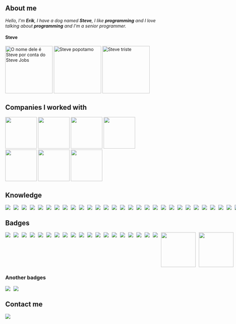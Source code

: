 ## About me
*Hello, I'm **Erik**, I have a dog named **Steve**, I like **programming** and I love talking about **programming** and I'm a senior programmer.*

#### Steve
<div>
<img title="O nome dele é Steve por conta do Steve Jobs" src="https://i.ibb.co/ScC5LLx/68747470733a2f2f692e6962622e636f2f526738396866312f746976652e706e67.png" height="150px" />
<img title="Steve popotamo" src="https://i.ibb.co/m9PDM8c/stevehipopotamo.jpg" height="150px" />
<img title="Steve triste" src="https://i.ibb.co/kgWYbBj/stevetriste.png" height="150px" />
</div>

## Companies I worked with
<div>
<img height="100px" src="https://www.ibm.com/design/language/dce3f5b8db2c0ff04296123f424b3d41/core_blue50_on_black.svg"/>
<img height="100px" src="http://ongrenovar.com.br/images/itau-logo.jpg"/>
<img height="100px" src="https://yata-apix-eaa0b8a5-0d02-45fe-a4fe-c6d6f9ce55ab.lss.locawebcorp.com.br/07798be3627e4475b4b7bfa4c9bd2dee.jpg"/>
<img height="100px" src="https://otocenterrecife.com.br/wp-content/uploads/2016/09/bradesco-logo.jpg"/>
<img height="100px" src="https://pbs.twimg.com/profile_images/1339621346431668225/fJPPiDjg_400x400.jpg"/>
<img height="100px" src="https://www.codigofonte.com.br/wp-content/uploads/2013/06/logo.jpg"/>
<img height="100px" src="https://media.glassdoor.com/sqll/2491622/sis-solu%C3%A7%C3%A3o-integrada-de-sistemas-squareLogo-1629120903664.png"/>
</div>

## Knowledge
<div style="display: flex; gap: 10px;">
<img src="https://img.shields.io/badge/Python-3776AB?style=for-the-badge&logo=python&logoColor=white"/>
<img src="https://img.shields.io/badge/HTML5-E34F26?style=for-the-badge&logo=html5&logoColor=white"/>
<img src="https://img.shields.io/badge/CSS3-1572B6?style=for-the-badge&logo=css3&logoColor=white"/>
<img src="https://img.shields.io/badge/JavaScript-323330?style=for-the-badge&logo=javascript&logoColor=F7DF1E"/>
<img src="https://img.shields.io/badge/TypeScript-007ACC?style=for-the-badge&logo=typescript&logoColor=white"/>
<img src="https://img.shields.io/badge/C%2B%2B-00599C?style=for-the-badge&logo=c%2B%2B&logoColor=white"/>
<img src="https://img.shields.io/badge/C%23-239120?style=for-the-badge&logo=c-sharp&logoColor=white"/>
<img src="https://img.shields.io/badge/Java-ED8B00?style=for-the-badge&logo=java&logoColor=white"/>
<img src="https://img.shields.io/badge/Go-00ADD8?style=for-the-badge&logo=go&logoColor=white"/>
<img src="https://img.shields.io/badge/Pandas-2C2D72?style=for-the-badge&logo=pandas&logoColor=white"/>
<img src="https://img.shields.io/badge/TensorFlow-FF6F00?style=for-the-badge&logo=TensorFlow&logoColor=white"/>
<img src="https://img.shields.io/badge/MySQL-00000F?style=for-the-badge&logo=mysql&logoColor=white"/>
<img src="https://img.shields.io/badge/PostgreSQL-316192?style=for-the-badge&logo=postgresql&logoColor=white"/>
<img src="https://img.shields.io/badge/MongoDB-4EA94B?style=for-the-badge&logo=mongodb&logoColor=white"/>
<img src="https://img.shields.io/badge/Node.js-339933?style=for-the-badge&logo=nodedotjs&logoColor=white"/>
<img src="https://img.shields.io/badge/npm-CB3837?style=for-the-badge&logo=npm&logoColor=white"/>
<img src="https://img.shields.io/badge/Yarn-2C8EBB?style=for-the-badge&logo=yarn&logoColor=white"/>
<img src="https://img.shields.io/badge/Sass-CC6699?style=for-the-badge&logo=sass&logoColor=white"/>
<img src="https://img.shields.io/badge/R-276DC3?style=for-the-badge&logo=r&logoColor=white"/>
<img src="https://img.shields.io/badge/Scala-DC322F?style=for-the-badge&logo=scala&logoColor=white"/>
<img src="https://img.shields.io/badge/Rust-000000?style=for-the-badge&logo=rust&logoColor=white"/>
<img src="https://img.shields.io/badge/Gatsby-663399?style=for-the-badge&logo=gatsby&logoColor=white"/>
<img src="https://img.shields.io/badge/React-20232A?style=for-the-badge&logo=react&logoColor=61DAFB"/>
<img src="https://img.shields.io/badge/Electron-2B2E3A?style=for-the-badge&logo=electron&logoColor=9FEAF9"/>
<img src="https://img.shields.io/badge/Vue.js-35495E?style=for-the-badge&logo=vuedotjs&logoColor=4FC08D"/>
<img src="https://img.shields.io/badge/Angular-DD0031?style=for-the-badge&logo=angular&logoColor=white"/>
<img src="https://img.shields.io/badge/styled--components-DB7093?style=for-the-badge&logo=styled-components&logoColor=white"/>
<img src="https://img.shields.io/badge/Redux-593D88?style=for-the-badge&logo=redux&logoColor=white"/>
<img src="https://img.shields.io/badge/Django-092E20?style=for-the-badge&logo=django&logoColor=white"/>
<img src="https://img.shields.io/badge/Spring-6DB33F?style=for-the-badge&logo=spring&logoColor=white"/>
<img src="https://img.shields.io/badge/Flask-000000?style=for-the-badge&logo=flask&logoColor=white"/>
<img src="https://img.shields.io/badge/Docker-2CA5E0?style=for-the-badge&logo=docker&logoColor=white"/>
<img src="https://img.shields.io/badge/kubernetes-326ce5.svg?&style=for-the-badge&logo=kubernetes&logoColor=white"/>
<img src="https://img.shields.io/badge/nuxt.js-00C58E?style=for-the-badge&logo=nuxtdotjs&logoColor=white"/>
<img src="https://img.shields.io/badge/next.js-000000?style=for-the-badge&logo=nextdotjs&logoColor=white"/>
<img src="https://img.shields.io/badge/Git-F05032?style=for-the-badge&logo=git&logoColor=white"/>
<img src="https://img.shields.io/badge/Postman-FF6C37?style=for-the-badge&logo=Postman&logoColor=white"/>
<img src="https://img.shields.io/badge/Insomnia-5849be?style=for-the-badge&logo=Insomnia&logoColor=white"/>
<img src="https://img.shields.io/badge/Selenium-43B02A?style=for-the-badge&logo=Selenium&logoColor=white"/>
<img src="https://img.shields.io/badge/Swagger-85EA2D?style=for-the-badge&logo=Swagger&logoColor=white"/>
<img src="https://img.shields.io/badge/Junit5-25A162?style=for-the-badge&logo=junit5&logoColor=white"/>
<img src="https://img.shields.io/badge/Webpack-8DD6F9?style=for-the-badge&logo=Webpack&logoColor=white"/>
<img src="https://img.shields.io/badge/Jira-0052CC?style=for-the-badge&logo=Jira&logoColor=white"/>
<img src="https://img.shields.io/badge/Amazon_AWS-232F3E?style=for-the-badge&logo=amazon-aws&logoColor=white"/>
<img src="https://img.shields.io/badge/Oracle-F80000?style=for-the-badge&logo=oracle&logoColor=black" />
<img src="https://img.shields.io/badge/Heroku-430098?style=for-the-badge&logo=heroku&logoColor=white"/>
<img src="https://img.shields.io/badge/Netlify-00C7B7?style=for-the-badge&logo=netlify&logoColor=white"/>
<img src="https://img.shields.io/badge/Vercel-000000?style=for-the-badge&logo=vercel&logoColor=white"/>
<img src="https://img.shields.io/badge/Cloudflare-F38020?style=for-the-badge&logo=Cloudflare&logoColor=white"/>
</div>

## Badges
<div style="display: flex; gap: 10px;">
<a href="https://www.credly.com/badges/0d21da95-575f-418c-a768-60d998e78dd2" target="_blank"><img src="https://images.credly.com/size/110x110/images/bc08972c-3c7d-4b99-82a0-c94bcca36674/Badges_v8-07_Practitioner.png" /></a>
<a href="https://www.credly.com/badges/4926b01c-6531-4832-b93c-7d959d0066de" target="_blank"><img src="https://images.credly.com/size/110x110/images/a972f054-be07-4845-85c7-95c8d11852f5/IBM-Agile-Explorer.png" /></a>
<a href="https://www.credly.com/badges/b979dd2c-f07a-47bd-a04e-ea16cf790584" target="_blank"><img src="https://images.credly.com/size/110x110/images/84ac9eff-b8a2-4683-846b-f59887a73801/Python_101_Data_Science.png" /></a>
<a href="https://www.credly.com/badges/12f83f57-1382-4ccb-a8f6-aec7f4b86263" target="_blank"><img src="https://images.credly.com/size/110x110/images/2700b813-82b8-4232-9b36-5dcd5cd24584/Badges_v8-08_Co-Creator.png" /></a>
<a href="https://www.credly.com/badges/298b4ae8-7c87-4525-9640-6a4d9e04d56a" target="_blank"><img src="https://images.credly.com/size/110x110/images/2f9eee24-6834-4595-b2b6-e8e585190a0d/IBM-Blockchain-Essentials-V2.png" /></a>
<a href="https://www.credly.com/badges/67b23c5c-dfd0-4291-9817-1be849c200e6" target="_blank"><img src="https://images.credly.com/size/110x110/images/09f644d1-eed2-4279-bc49-1e26cddc9d3d/Team_Essentials.png" /></a>
<a href="https://www.credly.com/badges/133f6c3c-dfc9-46cc-ae5d-f50f57069cf2" target="_blank"><img src="https://images.credly.com/size/110x110/images/18cfda79-63fc-4a6d-a96c-2ffc9887cd3c/IBM-Quantum-Conversations.png" /></a>
<a href="https://www.credly.com/badges/6669b0b6-ee10-4cc4-ab90-e15034d81949" target="_blank"><img src="https://images.credly.com/size/110x110/images/ba34cb1c-4344-43f5-9685-55e2e901c0f0/Data_Analysis_using_Python.png" /></a>
<a href="https://www.credly.com/badges/0cb3a603-4697-43a5-becd-1ae040fdad4d" target="_blank"><img src="https://images.credly.com/size/110x110/images/f4f08b45-aa38-4242-8b05-dcdac6811504/Deep_Learning_Essentials.png" /></a>
<a href="https://www.credly.com/badges/5a9a06db-182c-4f98-bd7f-99381f066a66" target="_blank"><img src="https://images.credly.com/size/110x110/images/a704f109-687b-4690-bae0-e00eb61eea0d/Machine_Learning_with_R_-_CC_v2.png" /></a>
<a href="https://www.credly.com/badges/86fe5970-4bcc-4b18-965f-b16062f9d964" target="_blank"><img src="https://images.credly.com/size/110x110/images/d2cc88b1-1f59-41d2-9f1c-83190e3541e1/R_Essentials.png" /></a>
<a href="https://www.credly.com/badges/49e3d290-23fd-41da-858f-3a9f9cca6567" target="_blank"><img src="https://images.credly.com/size/110x110/images/28d68d08-7a26-4868-be2e-7bf32eeab4f8/Deep_Learning_Using_TensorFlow.png" /></a>
<a href="https://www.credly.com/badges/43d93a85-3cb0-4696-80b0-063a91642618" target="_blank"><img src="https://images.credly.com/size/110x110/images/fa1d5a32-416f-4370-be07-3a836072dedb/Watson_Visual_Recognition_-_2018.png" /></a>
<a href="https://www.credly.com/badges/882d7050-37bd-42aa-84b2-a62699103405" target="_blank"><img src="https://images.credly.com/size/110x110/images/cf63aec9-fe9a-439f-b536-985fa4f86f6e/SF-Optimize_Ops_with_AI_Intro.png" /></a>
<a href="https://www.credly.com/badges/abe96f13-2b28-4936-a4e9-d7c33e4a343a" target="_blank"><img src="https://images.credly.com/size/110x110/images/f32b9caf-748c-4df3-9954-2bd33f5e91be/Banking-Industry-Bronze.png" /></a>
<a href="https://www.credly.com/badges/003b991a-d583-4967-88a6-e0144fdb40e6" target="_blank"><img src="https://images.credly.com/size/110x110/images/7671b89f-4102-455a-be3a-0413b734a59b/IBM-Blockchain-Foundation-Developer-V2.png" /></a>
<a href="https://www.credly.com/badges/11a9a974-931c-42ab-8a5f-b9ce3634ad97" target="_blank"><img src="https://images.credly.com/size/110x110/images/9104d819-fab4-44db-a909-77771dcfb104/Accessibility-Advocate.png" /></a>
<a href="https://www.credly.com/badges/7e602952-a78e-4229-be06-18089e1f4fc7" target="_blank"><img src="https://images.credly.com/size/110x110/images/c6910aaf-5db0-490f-b896-340afbafff77/Privacy-Foundations.png" /></a>
<a href="https://www.credly.com/badges/fb34c1c6-44a4-4ea6-9c9e-d4dc1384aa06" target="_blank"><img src="https://images.credly.com/size/110x110/images/0c067956-9a64-45ee-8471-c794e3e3f57c/Data_Science_with_Scala_-_Pwr_by_Lightbend.png" /></a>
<a href="https://catalog-education.oracle.com/pls/certview/sharebadge?id=DD7E3F35204F758DE60A258EDD36E2B259C3A1438E8084FC39BCBEB73DEFD5B1" target="_blank"><img src="https://brm-workforce.oracle.com/pdf/certview/images/50_Oracle_Cloud_Infrastructure.png" height="110px" /></a>
<a href="https://www.credly.com/earner/earned/badge/dc87d162-e98b-4881-9324-ce46ab5d19a5" target="_blank"><img src="https://images.credly.com/size/340x340/images/8d34d489-84bf-4861-a4a0-9e9d68318c5c/Beyond_basics_of_Istio_on_Cloud_v2.png" height="110px" /></a>
<a href="https://www.credly.com/earner/earned/badge/7af4af43-4975-433b-bbc2-ce6e5e11c621" target="_blank"><img src="https://images.credly.com/size/340x340/images/08216781-93cb-4ba1-8110-8eb3401fa8ce/Docker_Essentials_-_ISDN.png" height="110px" /></a>
</div>

### Another badges
<div style="display: flex; gap: 10px;">
<a href="https://www.hackerrank.com/imerik1" target="_blank"><img src="https://img.shields.io/badge/-Hackerrank-2EC866?style=for-the-badge&logo=HackerRank&logoColor=white" /></a>
<a href="https://www.linkedin.com/in/imerik1/" target="_blank"><img src="https://img.shields.io/badge/LinkedIn-0077B5?style=for-the-badge&logo=linkedin&logoColor=white" /></a>
</div>

## Contact me
<a href="https://www.linkedin.com/in/imerik1/" target="_blank"><img src="https://img.shields.io/badge/LinkedIn-0077B5?style=for-the-badge&logo=linkedin&logoColor=white" /></a>
